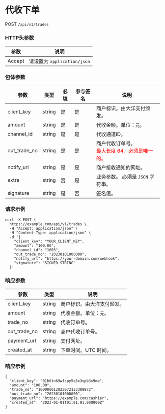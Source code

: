 # 代收下单

POST `/api/v1/trades`

### HTTP头参数 <Badge type="tip" text="Header" vertical="top" />

| 参数     | 说明                      |       
|--------|-------------------------|
| Accept | 请设置为 `application/json` | 

### 包体参数 <Badge type="tip" text="Body" vertical="top" />

| 参数           | 类型     | 必填 | 参与签名 | 说明                                                          |                   
|--------------|--------|----|------|-------------------------------------------------------------|
| client_key   | string | 是  | 是    | 商户标识。由大洋支付颁发。                                               |                   
| amount       | string | 是  | 是    | 代收金额。单位：`元`。                                                |                   
| channel_id   | string | 是  | 是    | 代收通道ID。                                                     |
| out_trade_no | string | 是  | 是    | 商户代收订单号。<br><span style="color: red">最大长度 64，必须是唯一的。</span> |                   
| notify_url   | string | 是  | 是    | 商户接收通知的网址。                                                  |                   |              
| extra        | string | 否  | 是    | 业务参数。 必须是 `JSON` 字符串。                                       |                   
| signature    | string | 是  | 否    | 签名值。                                                        |

### 请求示例

```shell{8}
curl -X POST \
  https://example.com/api/v1/trades \
  -H "Accept: application/json" \
  -H "Content-Type: application/json" \
  -d '{
    "client_key": "YOUR_CLIENT_KEY",
    "amount": "100.00",
    "channel_id": "1003",
    "out_trade_no": "20230101000000",
    "notify_url": "https://your-domain.com/webhook",
    "signature": "SIGNED_STRING"
  }'
```

### 响应参数
| 参数           | 类型     | 说明            | 
|--------------|--------|---------------|
| client_key   | string | 商户标识。由大洋支付颁发。 |
| amount       | string | 代收金额。单位：`元`。  |
| trade_no     | string | 代收订单号。        |
| out_trade_no | string | 商户代收订单号。      |
| payment_url  | string | 支付网址。         |
| created_at   | string | 下单时间。UTC 时间。  |

### 响应示例

```json{4,6}
{
  "client_key": "01h6tn69wfcpy5q5x3vpb3x9me",
  "amount": "100.00",
  "trade_no": "100000012023072123389872",
  "out_trade_no": "20230101000000",
  "payment_url": "https://example.com/cashier",
  "created_at": "2023-01-01T01:01:01.000000Z"
}
```
